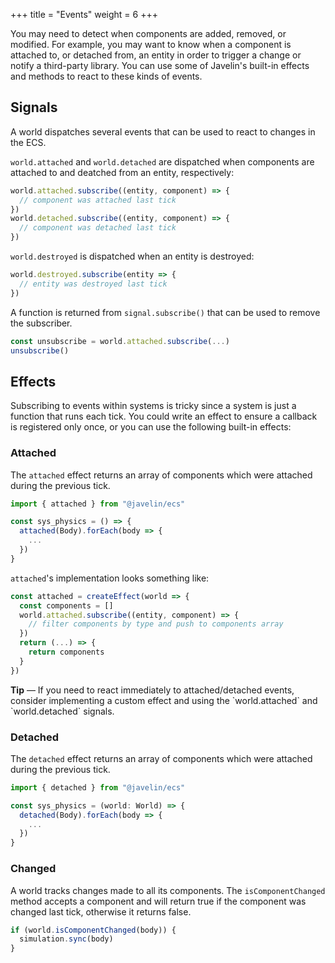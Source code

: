 +++
title = "Events"
weight = 6
+++

You may need to detect when components are added, removed, or modified. For example, you may want to know when a component is attached to, or detached from, an entity in order to trigger a change or notify a third-party library. You can use some of Javelin's built-in effects and methods to react to these kinds of events.

## Signals

A world dispatches several events that can be used to react to changes in the ECS.

`world.attached` and `world.detached` are dispatched when components are attached to and deatched from an entity, respectively:

```typescript
world.attached.subscribe((entity, component) => {
  // component was attached last tick
})
world.detached.subscribe((entity, component) => {
  // component was detached last tick
})
```

`world.destroyed` is dispatched when an entity is destroyed:

```typescript
world.destroyed.subscribe(entity => {
  // entity was destroyed last tick
})
```

A function is returned from `signal.subscribe()` that can be used to remove the subscriber.

```typescript
const unsubscribe = world.attached.subscribe(...)
unsubscribe()
```

## Effects

Subscribing to events within systems is tricky since a system is just a function that runs each tick. You could write an effect to ensure a callback is registered only once, or you can use the following built-in effects:

### Attached

The `attached` effect returns an array of components which were attached during the previous tick.

```typescript
import { attached } from "@javelin/ecs"

const sys_physics = () => {
  attached(Body).forEach(body => {
    ...
  })
}
```

`attached`'s implementation looks something like:

```typescript
const attached = createEffect(world => {
  const components = []
  world.attached.subscribe((entity, component) => {
    // filter components by type and push to components array
  })
  return (...) => {
    return components
  }
})
```

<aside>
  <p>
    <strong>Tip</strong> — If you need to react immediately to attached/detached events, consider implementing a custom effect and using the `world.attached` and `world.detached` signals.
  </p>
</aside>


### Detached

The `detached` effect returns an array of components which were attached during the previous tick.

```typescript
import { detached } from "@javelin/ecs"

const sys_physics = (world: World) => {
  detached(Body).forEach(body => {
    ...
  })
}
```

### Changed

A world tracks changes made to all its components. The `isComponentChanged` method accepts a component and will return true if the component was changed last tick, otherwise it returns false.

```typescript
if (world.isComponentChanged(body)) {
  simulation.sync(body)
}
```